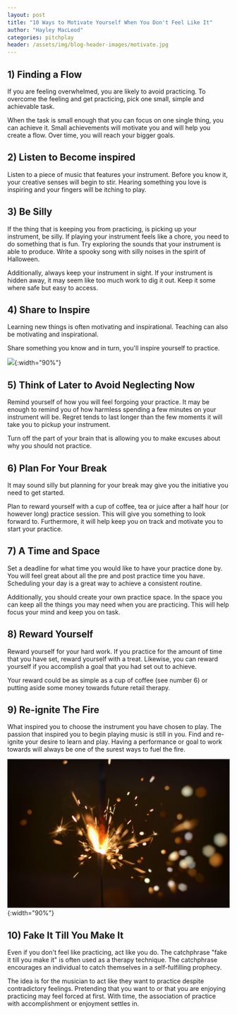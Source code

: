 ```yaml
---
layout: post
title: "10 Ways to Motivate Yourself When You Don't Feel Like It"
author: "Hayley MacLeod"
categories: pitchplay
header: /assets/img/blog-header-images/motivate.jpg
---
```

## 1) Finding a Flow

If you are feeling overwhelmed, you are likely to avoid practicing. To overcome the feeling and get practicing, pick one small, simple and achievable task.

When the task is small enough that you can focus on one single thing, you can achieve it. Small achievements will motivate you and will help you create a flow. Over time, you will reach your bigger goals.

## 2) Listen to Become inspired

Listen to a piece of music that features your instrument. Before you know it, your creative senses will begin to stir. Hearing something you love is inspiring and your fingers will be itching to play.

## 3) Be Silly

If the thing that is keeping you from practicing, is picking up your instrument, be silly. If playing your instrument feels like a chore, you need to do something that is fun. Try exploring the sounds that your instrument is able to produce. Write a spooky song with silly noises in the spirit of Halloween.

Additionally, always keep your instrument in sight. If your instrument is hidden away, it may seem like too much work to dig it out. Keep it some where safe but easy to access.

## 4) Share to Inspire

Learning new things is often motivating and inspirational. Teaching can also be motivating and inspirational.

Share something you know and in turn, you'll inspire yourself to practice.

![](/assets/img/2016-09-30/sharemusic.jpeg){:width="90%"}

## 5) Think of Later to Avoid Neglecting Now

Remind yourself of how you will feel forgoing your practice. It may be enough to remind you of how harmless spending a few minutes on your instrument will be. Regret tends to last longer than the few moments it will take you to pickup your instrument.

Turn off the part of your brain that is allowing you to make excuses about why you should not practice.

## 6) Plan For Your Break

It may sound silly but planning for your break may give you the initiative you need to get started.

Plan to reward yourself with a cup of coffee, tea or juice after a half hour (or however long) practice session. This will give you something to look forward to. Furthermore, it will help keep you on track and motivate you to start your practice.

## 7) A Time and Space

Set a deadline for what time you would like to have your practice done by. You will feel great about all the pre and post practice time you have. Scheduling your day is a great way to achieve a consistent routine.

Additionally, you should create your own practice space. In the space you can keep all the things you may need when you are practicing. This will help focus your mind and keep you on task.

## 8) Reward Yourself

Reward yourself for your hard work. If you practice for the amount of time that you have set, reward yourself with a treat. Likewise, you can reward yourself if you accomplish a goal that you had set out to achieve.

Your reward could be as simple as a cup of coffee (see number 6) or putting aside some money towards future retail therapy.

## 9) Re-ignite The Fire

What inspired you to choose the instrument you have chosen to play. The passion that inspired you to begin playing music is still in you. Find and re-ignite your desire to learn and play. Having a performance or goal to work towards will always be one of the surest ways to fuel the fire.

![](/assets/img/2016-09-30/sparkler.jpeg){:width="90%"}

## 10) Fake It Till You Make It

Even if you don't feel like practicing, act like you do.  The catchphrase "fake it till you make it" is often used as a therapy technique. The catchphrase encourages an individual to catch themselves in a self-fulfilling prophecy.

The idea is for the musician to act like they want to practice despite contradictory feelings.  Pretending that you want to or that you are enjoying practicing may feel forced at first. With time, the association of practice with accomplishment or enjoyment settles in.
